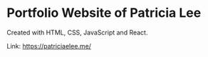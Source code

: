 # Portfolio Website of Patricia Lee

Created with HTML, CSS, JavaScript and React.

Link: https://patriciaelee.me/